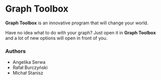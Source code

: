 # Graph Toolbox #

**Graph Toolbox** is an innovative program that will change your world.

Have no idea what to do with your graph? Just open it in **Graph Toolbox** and a lot of new options will open in front of you.

### Authors ###

* Angelika Serwa
* Rafał Burczyński
* Michał Stanisz
